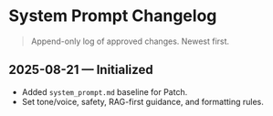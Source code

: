 # System Prompt Changelog
> Append-only log of approved changes. Newest first.

## 2025-08-21 — Initialized
- Added `system_prompt.md` baseline for Patch.
- Set tone/voice, safety, RAG-first guidance, and formatting rules.
